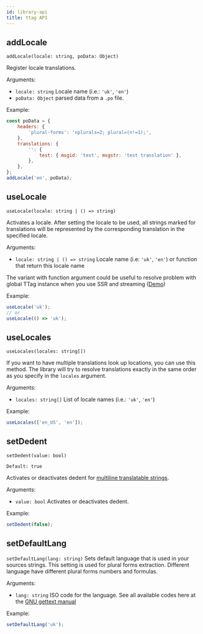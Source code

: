 ```yaml
---
id: library-api
title: ttag API
---
```


## addLocale

`addLocale(locale: string, poData: Object)`

Register locale translations.

Arguments:

-   `locale: string` Locale name (i.e.: `'uk'`, `'en'`)
-   `poData: Object` parsed data from a `.po` file.

Example:

```js
const poData = {
    headers: {
        'plural-forms': 'nplurals=2; plural=(n!=1);',
    },
    translations: {
        '': {
            test: { msgid: 'test', msgstr: 'test translation' },
        },
    },
};
addLocale('en', poData);
```

## useLocale

`useLocale(locale: string | () => string)`

Activates a locale. After setting the locale to be used, all strings marked for translations will be
represented by the corresponding translation in the specified locale.

Arguments:

-   `locale: string | () => string` Locale name (i.e: `'uk'`, `'en'`) or function that return this locale name

The variant with function argument could be useful to resolve problem with global TTag instance when you use SSR and streaming ([Demo](https://github.com/stoyanovk/asyncstorage_ttag_demo/blob/master/src/index.js))

Example:

```js
useLocale('uk');
// or
useLocale(() => 'uk');
```

## useLocales

`useLocales(locales: string[])`

If you want to have multiple translations look up locations, you can use this
method. The library will try to resolve translations exactly in the same order as you
specify in the `locales` argument.

Arguments:

-   `locales: string[]` List of locale names (i.e.: `'uk'`, `'en'`)

Example:

```js
useLocales(['en_US', 'en']);
```

## setDedent

`setDedent(value: bool)`

`Default: true`

Activates or deactivates dedent for [multiline translatable strings](multiline-strings.md).

Arguments:

-   `value: bool` Activates or deactivates dedent.

Example:

```js
setDedent(false);
```

## setDefaultLang

`setDefaultLang(lang: string)`
Sets default language that is used in your sources strings. This setting is used for plural forms extraction.
Different language have different plural forms numbers and formulas.

Arguments:

-   `lang: string` ISO code for the language. See all available codes here at the [GNU gettext manual](https://www.gnu.org/software/gettext/manual/html_node/Usual-Language-Codes.html)

Example:

```js
setDefaultLang('uk');
```
